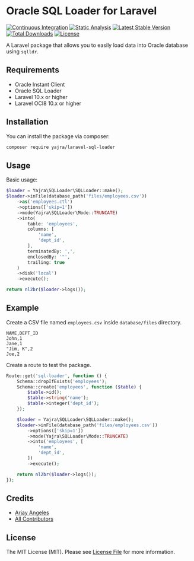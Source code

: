 # Oracle SQL Loader for Laravel

[![Continuous Integration](https://github.com/yajra/laravel-sql-loader/actions/workflows/continuous-integration.yml/badge.svg)](https://github.com/yajra/laravel-sql-loader/actions/workflows/continuous-integration.yml)
[![Static Analysis](https://github.com/yajra/laravel-sql-loader/actions/workflows/static-analysis.yml/badge.svg)](https://github.com/yajra/laravel-sql-loader/actions/workflows/static-analysis.yml)
[![Latest Stable Version](https://img.shields.io/packagist/v/yajra/laravel-sql-loader.svg)](https://packagist.org/packages/yajra/laravel-sql-loader)
[![Total Downloads](https://poser.pugx.org/yajra/laravel-sql-loader/downloads.png)](https://packagist.org/packages/yajra/laravel-sql-loader)
[![License](https://img.shields.io/github/license/mashape/apistatus.svg)](https://packagist.org/packages/yajra/laravel-sql-loader)

A Laravel package that allows you to easily load data into Oracle database using `sqlldr`.

## Requirements

- Oracle Instant Client
- Oracle SQL Loader
- Laravel 10.x or higher
- Laravel OCI8 10.x or higher

## Installation

You can install the package via composer:

```bash
composer require yajra/laravel-sql-loader
```

## Usage

Basic usage:

```php
$loader = Yajra\SQLLoader\SQLLoader::make();
$loader->inFile(database_path('files/employees.csv'))
    ->as('employees.ctl')
    ->options(['skip=1'])
    ->mode(Yajra\SQLLoader\Mode::TRUNCATE)
    ->into(
        table: 'employees', 
        columns: [
            'name',
            'dept_id',
        ],
        terminatedBy: ',',
        enclosedBy: '"',
        trailing: true
    )
    ->disk('local')
    ->execute();

return nl2br($loader->logs());
```

## Example

Create a CSV file named `employees.csv` inside `database/files` directory.

```csv
NAME,DEPT_ID
John,1
Jane,1
"Jim, K",2
Joe,2
```

Create a route to test the package.

```php
Route::get('sql-loader', function () {
    Schema::dropIfExists('employees');
    Schema::create('employees', function ($table) {
        $table->id();
        $table->string('name');
        $table->integer('dept_id');
    });

    $loader = Yajra\SQLLoader\SQLLoader::make();
    $loader->inFile(database_path('files/employees.csv'))
        ->options(['skip=1'])
        ->mode(Yajra\SQLLoader\Mode::TRUNCATE)
        ->into('employees', [
            'name',
            'dept_id',
        ])
        ->execute();

    return nl2br($loader->logs());
});
```

## Credits

- [Arjay Angeles][link-author]
- [All Contributors][link-contributors]

## License

The MIT License (MIT). Please see [License File](LICENSE.md) for more information.

[link-author]: https://github.com/yajra
[link-contributors]: ../../contributors
